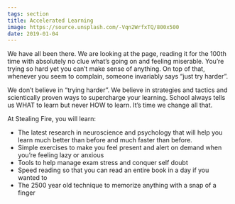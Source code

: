 ```yaml
---
tags: section
title: Accelerated Learning
image: https://source.unsplash.com/-Vqn2WrfxTQ/800x500
date: 2019-01-04
---
```


We have all been there. We are looking at the page, reading it for the 100th time with absolutely no clue what’s going on and feeling miserable. You’re trying so hard yet you can’t make sense of anything. On top of that, whenever you seem to complain, someone invariably says “just try harder”.

We don’t believe in “trying harder”. We believe in strategies and tactics and scientically proven ways to supercharge your learning. School always tells us WHAT to learn but never HOW to learn. It’s time we change all that.

At Stealing Fire, you will learn:

- The latest research in neuroscience and psychology that will help you learn much better than before and much faster than before.
- Simple exercises to make you feel present and alert on demand when you’re feeling lazy or anxious
- Tools to help manage exam stress and conquer self doubt
- Speed reading so that you can read an entire book in a day if you wanted to
- The 2500 year old technique to memorize anything with a snap of a finger
